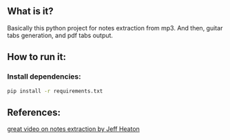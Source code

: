 ## What is it?

Basically this python project for notes extraction from mp3.
And then, guitar tabs generation, and pdf tabs output.

## How to run it:

### Install dependencies:

```bash
pip install -r requirements.txt
```

## References:

[great video on notes extraction by Jeff Heaton](https://www.youtube.com/watch?v=rj9NOiFLxWA)